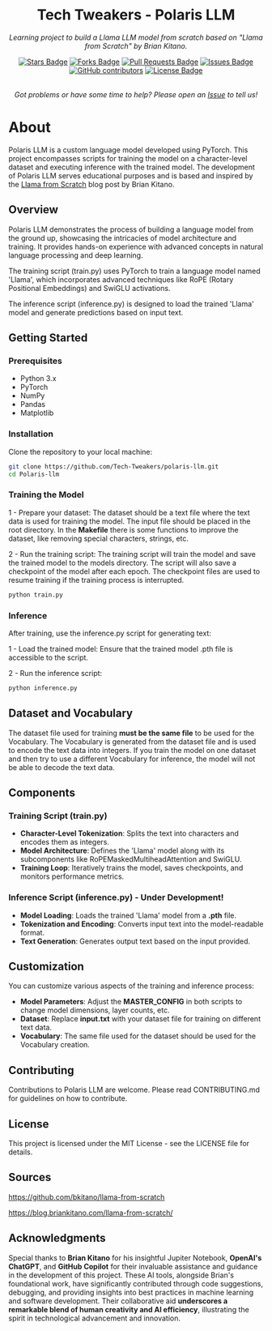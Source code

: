 <h1 align="center">Tech Tweakers - Polaris LLM </h1>
<p align="center"><i>Learning project to build a Llama LLM model from scratch based on "Llama from Scratch" by Brian Kitano.</i></p>

<div align="center">
  <a href="https://github.com/Tech-Tweakers/polaris-llm/stargazers"><img src="https://img.shields.io/github/stars/Tech-Tweakers/polaris-llm" alt="Stars Badge"/></a>
<a href="https://github.com/Tech-Tweakers/polaris-llm/network/members"><img src="https://img.shields.io/github/forks/Tech-Tweakers/polaris-llm" alt="Forks Badge"/></a>
<a href="https://github.com/Tech-Tweakers/polaris-llm/pulls"><img src="https://img.shields.io/github/issues-pr/Tech-Tweakers/polaris-llm" alt="Pull Requests Badge"/></a>
<a href="https://github.com/Tech-Tweakers/polaris-llm/issues"><img src="https://img.shields.io/github/issues/Tech-Tweakers/polaris-llm" alt="Issues Badge"/></a>
<a href="https://github.com/Tech-Tweakers/polaris-llm/graphs/contributors"><img alt="GitHub contributors" src="https://img.shields.io/github/contributors/Tech-Tweakers/polaris-llm?color=2b9348"></a>
<a href="https://github.com/Tech-Tweakers/polaris-llm/blob/master/LICENSE"><img src="https://img.shields.io/github/license/Tech-Tweakers/polaris-llm?color=2b9348" alt="License Badge"/></a>
</div>

<br>
<p align="center"><i>Got problems or have some time to help? Please open an <a href="https://github.com/Tech-Tweakers/polaris-llm/issues/new">Issue</a> to tell us!</i></p>

# About

Polaris LLM is a custom language model developed using PyTorch. This project encompasses scripts for training the model on a character-level dataset and executing inference with the trained model. The development of Polaris LLM serves educational purposes and is based and inspired by the [Llama from Scratch](https://blog.briankitano.com/llama-from-scratch/) blog post by Brian Kitano.

## Overview

Polaris LLM demonstrates the process of building a language model from the ground up, showcasing the intricacies of model architecture and training. It provides hands-on experience with advanced concepts in natural language processing and deep learning.

The training script (train.py) uses PyTorch to train a language model named 'Llama', which incorporates advanced techniques like RoPE (Rotary Positional Embeddings) and SwiGLU activations.

The inference script (inference.py) is designed to load the trained 'Llama' model and generate predictions based on input text.

## Getting Started

### Prerequisites
- Python 3.x
- PyTorch
- NumPy
- Pandas 
- Matplotlib

### Installation

Clone the repository to your local machine:

```bash
git clone https://github.com/Tech-Tweakers/polaris-llm.git
cd Polaris-llm
```

### Training the Model

1 - Prepare your dataset: The dataset should be a text file where the text data is used for training the model. The input file should be placed in the root directory. In the **Makefile** there is some functions to improve the dataset, like removing special characters, strings, etc.

2 - Run the training script: The training script will train the model and save the trained model to the models directory. The script will also save a checkpoint of the model after each epoch. The checkpoint files are used to resume training if the training process is interrupted.

```bash
python train.py
```

### Inference

After training, use the inference.py script for generating text:

1 - Load the trained model: Ensure that the trained model .pth file is accessible to the script.

2 - Run the inference script:

```bash
python inference.py
```

## Dataset and Vocabulary

The dataset file used for training **must be the same file** to be used for the Vocabulary. The Vocabulary is generated from the dataset file and is used to encode the text data into integers. If you train the model on one dataset and then try to use a different Vocabulary for inference, the model will not be able to decode the text data.

## Components

### Training Script (train.py)

- **Character-Level Tokenization**: Splits the text into characters and encodes them as integers.
- **Model Architecture**: Defines the 'Llama' model along with its subcomponents like RoPEMaskedMultiheadAttention and SwiGLU.
- **Training Loop**: Iteratively trains the model, saves checkpoints, and monitors performance metrics.

### Inference Script (inference.py) - Under Development!

- **Model Loading**: Loads the trained 'Llama' model from a **.pth** file.
- **Tokenization and Encoding**: Converts input text into the model-readable format.
- **Text Generation**: Generates output text based on the input provided.

## Customization

You can customize various aspects of the training and inference process:

- **Model Parameters**: Adjust the **MASTER_CONFIG** in both scripts to change model dimensions, layer counts, etc.
- **Dataset**: Replace **input.txt** with your dataset file for training on different text data.
- **Vocabulary**: The same file used for the dataset should be used for the Vocabulary creation.

## Contributing

Contributions to Polaris LLM are welcome. Please read CONTRIBUTING.md for guidelines on how to contribute.

## License

This project is licensed under the MIT License - see the LICENSE file for details.

## Sources

https://github.com/bkitano/llama-from-scratch

https://blog.briankitano.com/llama-from-scratch/

## Acknowledgments

Special thanks to **Brian Kitano** for his insightful Jupiter Notebook, **OpenAI's ChatGPT**, and **GitHub Copilot** for their invaluable assistance and guidance in the development of this project. These AI tools, alongside Brian's foundational work, have significantly contributed through code suggestions, debugging, and providing insights into best practices in machine learning and software development. Their collaborative aid **underscores a remarkable blend of human creativity and AI efficiency**, illustrating the spirit in technological advancement and innovation.